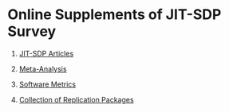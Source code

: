 # Online Supplements of JIT-SDP Survey 

1. [JIT-SDP Articles](./papers/)

2. [Meta-Analysis](./metaanalysis/)

3. [Software Metrics](./metrics/)

4. [Collection of Replication Packages](./replications)



